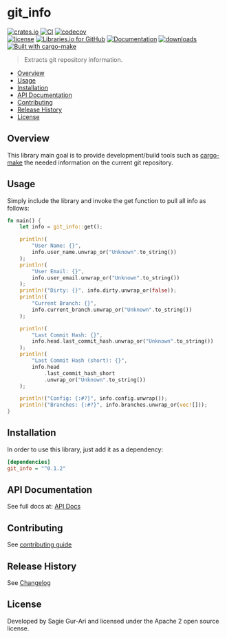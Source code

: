 # git_info

[![crates.io](https://img.shields.io/crates/v/git_info.svg)](https://crates.io/crates/git_info) [![CI](https://github.com/sagiegurari/git_info/workflows/CI/badge.svg?branch=master)](https://github.com/sagiegurari/git_info/actions) [![codecov](https://codecov.io/gh/sagiegurari/git_info/branch/master/graph/badge.svg)](https://codecov.io/gh/sagiegurari/git_info)<br>
[![license](https://img.shields.io/crates/l/git_info.svg)](https://github.com/sagiegurari/git_info/blob/master/LICENSE) [![Libraries.io for GitHub](https://img.shields.io/librariesio/github/sagiegurari/git_info.svg)](https://libraries.io/cargo/git_info) [![Documentation](https://docs.rs/git_info/badge.svg)](https://docs.rs/crate/git_info/) [![downloads](https://img.shields.io/crates/d/git_info.svg)](https://crates.io/crates/git_info)<br>
[![Built with cargo-make](https://sagiegurari.github.io/cargo-make/assets/badges/cargo-make.svg)](https://sagiegurari.github.io/cargo-make)

> Extracts git repository information.

* [Overview](#overview)
* [Usage](#usage)
* [Installation](#installation)
* [API Documentation](https://sagiegurari.github.io/git_info/)
* [Contributing](.github/CONTRIBUTING.md)
* [Release History](CHANGELOG.md)
* [License](#license)

<a name="overview"></a>
## Overview
This library main goal is to provide development/build tools such as [cargo-make](https://sagiegurari.github.io/cargo-make/) the needed information on the current git repository.

<a name="usage"></a>
## Usage
Simply include the library and invoke the get function to pull all info as follows:

```rust
fn main() {
    let info = git_info::get();

    println!(
        "User Name: {}",
        info.user_name.unwrap_or("Unknown".to_string())
    );
    println!(
        "User Email: {}",
        info.user_email.unwrap_or("Unknown".to_string())
    );
    println!("Dirty: {}", info.dirty.unwrap_or(false));
    println!(
        "Current Branch: {}",
        info.current_branch.unwrap_or("Unknown".to_string())
    );

    println!(
        "Last Commit Hash: {}",
        info.head.last_commit_hash.unwrap_or("Unknown".to_string())
    );
    println!(
        "Last Commit Hash (short): {}",
        info.head
            .last_commit_hash_short
            .unwrap_or("Unknown".to_string())
    );

    println!("Config: {:#?}", info.config.unwrap());
    println!("Branches: {:#?}", info.branches.unwrap_or(vec![]));
}
```

<a name="installation"></a>
## Installation
In order to use this library, just add it as a dependency:

```ini
[dependencies]
git_info = "^0.1.2"
```

## API Documentation
See full docs at: [API Docs](https://sagiegurari.github.io/git_info/)

## Contributing
See [contributing guide](.github/CONTRIBUTING.md)

<a name="history"></a>
## Release History

See [Changelog](CHANGELOG.md)

<a name="license"></a>
## License
Developed by Sagie Gur-Ari and licensed under the Apache 2 open source license.
